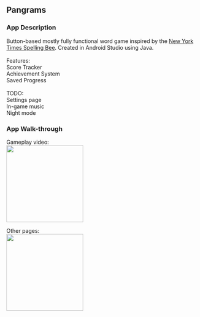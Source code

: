 ## Pangrams

### App Description
Button-based mostly fully functional word game inspired by the <a href = "https://www.nytimes.com/puzzles/spelling-bee">New York Times Spelling Bee</a>. Created in Android Studio using Java. 
<br><br>Features: <br>Score Tracker<br>Achievement System<br>Saved Progress<br>
<br>TODO: <br>Settings page<br>In-game music<br>Night mode

### App Walk-through

Gameplay video:<br>
<img src="https://recordit.co/cMS5DtHyxn.gif" width=200><br>

Other pages:<br>
<img src="https://recordit.co/1p5cK89RsA.gif" width=200><br>